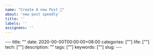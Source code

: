 ```yaml
---
name: "Create A new Post 📝"
about: 'new post speedly'
title: ''
labels: ''
assignees: ''
---
```


\---
title: ""
date: 2020-00-00T00:00:00+08:00
categories: [""]
life: [""]
tech: [""]
description: ""
tags: [""]
keywords: [""]
slug: 
\---